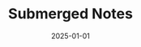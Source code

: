 ---
layout: track
title: Submerged Notes
permalink: /tracks/submerged-notes/
description: "A StudioRich lo-fi track."
image: /assets/covers/submerged-notes.webp
date: 2025-01-01
duration: "129.96"
album: "Stranger Vibes"
mood: []
genre: [lo-fi]
---